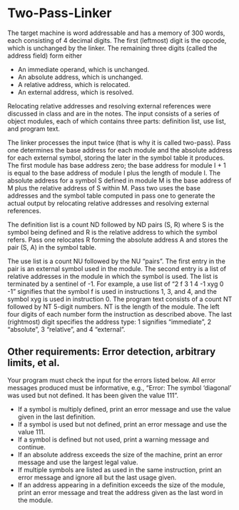 # Two-Pass-Linker
The target machine is word addressable and has a memory of 300 words, each consisting of 4 decimal digits. The first
(leftmost) digit is the opcode, which is unchanged by the linker. The remaining three digits (called the address field) form
either
* An immediate operand, which is unchanged.
* An absolute address, which is unchanged.
* A relative address, which is relocated.
* An external address, which is resolved.

Relocating relative addresses and resolving external references were discussed in class and are in the notes. The input
consists of a series of object modules, each of which contains three parts: definition list, use list, and program text.

The linker processes the input twice (that is why it is called two-pass). Pass one determines the base address for each
module and the absolute address for each external symbol, storing the later in the symbol table it produces. The first
module has base address zero; the base address for module I + 1 is equal to the base address of module I plus the length
of module I. The absolute address for a symbol S defined in module M is the base address of M plus the relative address
of S within M. Pass two uses the base addresses and the symbol table computed in pass one to generate the actual output
by relocating relative addresses and resolving external references.

The definition list is a count ND followed by ND pairs (S, R) where S is the symbol being defined and R is the relative
address to which the symbol refers. Pass one relocates R forming the absolute address A and stores the pair (S, A) in the
symbol table.

The use list is a count NU followed by the NU “pairs”. The first entry in the pair is an external symbol used in the
module. The second entry is a list of relative addresses in the module in which the symbol is used. The list is terminated
by a sentinel of -1. For example, a use list of “2 f 3 1 4 -1 xyg 0 -1” signifies that the symbol f is used in instructions 1, 3, and 4, and the symbol xyg is used in instruction 0.
The program text consists of a count NT followed by NT 5-digit numbers. NT is the length of the module. The left four
digits of each number form the instruction as described above. The last (rightmost) digit specifies the address type: 1
signifies “immediate”, 2 “absolute”, 3 “relative”, and 4 “external”.

## Other requirements: Error detection, arbitrary limits, et al.
Your program must check the input for the errors listed below. All error messages produced must be informative, e.g.,
“Error: The symbol ‘diagonal’ was used but not defined. It has been given the value 111”.
* If a symbol is multiply defined, print an error message and use the value given in the last definition.
* If a symbol is used but not defined, print an error message and use the value 111.
* If a symbol is defined but not used, print a warning message and continue.
* If an absolute address exceeds the size of the machine, print an error message and use the largest legal value.
* If multiple symbols are listed as used in the same instruction, print an error message and ignore all but the last usage
given.
* If an address appearing in a definition exceeds the size of the module, print an error message and treat the address given as the last word in the module.
